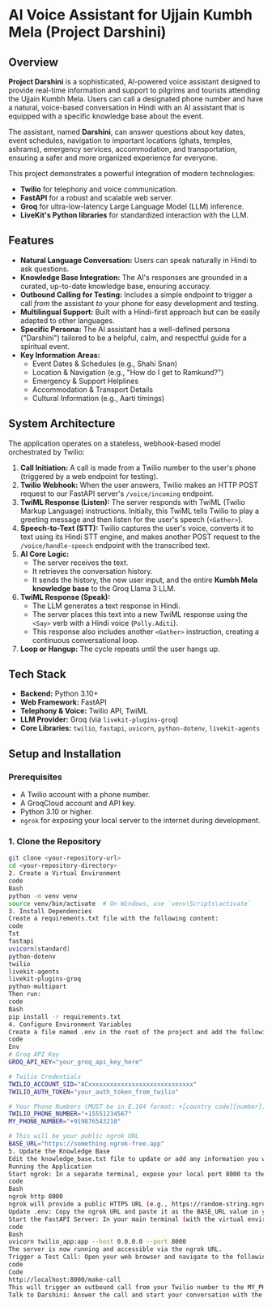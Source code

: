 # AI Voice Assistant for Ujjain Kumbh Mela (Project Darshini)

## Overview

**Project Darshini** is a sophisticated, AI-powered voice assistant designed to provide real-time information and support to pilgrims and tourists attending the Ujjain Kumbh Mela. Users can call a designated phone number and have a natural, voice-based conversation in Hindi with an AI assistant that is equipped with a specific knowledge base about the event.

The assistant, named **Darshini**, can answer questions about key dates, event schedules, navigation to important locations (ghats, temples, ashrams), emergency services, accommodation, and transportation, ensuring a safer and more organized experience for everyone.

This project demonstrates a powerful integration of modern technologies:
- **Twilio** for telephony and voice communication.
- **FastAPI** for a robust and scalable web server.
- **Groq** for ultra-low-latency Large Language Model (LLM) inference.
- **LiveKit's Python libraries** for standardized interaction with the LLM.

## Features

- **Natural Language Conversation:** Users can speak naturally in Hindi to ask questions.
- **Knowledge Base Integration:** The AI's responses are grounded in a curated, up-to-date knowledge base, ensuring accuracy.
- **Outbound Calling for Testing:** Includes a simple endpoint to trigger a call *from* the assistant *to* your phone for easy development and testing.
- **Multilingual Support:** Built with a Hindi-first approach but can be easily adapted to other languages.
- **Specific Persona:** The AI assistant has a well-defined persona ("Darshini") tailored to be a helpful, calm, and respectful guide for a spiritual event.
- **Key Information Areas:**
    - Event Dates & Schedules (e.g., Shahi Snan)
    - Location & Navigation (e.g., "How do I get to Ramkund?")
    - Emergency & Support Helplines
    - Accommodation & Transport Details
    - Cultural Information (e.g., Aarti timings)

## System Architecture

The application operates on a stateless, webhook-based model orchestrated by Twilio:

1.  **Call Initiation:** A call is made from a Twilio number to the user's phone (triggered by a web endpoint for testing).
2.  **Twilio Webhook:** When the user answers, Twilio makes an HTTP POST request to our FastAPI server's `/voice/incoming` endpoint.
3.  **TwiML Response (Listen):** The server responds with TwiML (Twilio Markup Language) instructions. Initially, this TwiML tells Twilio to play a greeting message and then listen for the user's speech (`<Gather>`).
4.  **Speech-to-Text (STT):** Twilio captures the user's voice, converts it to text using its Hindi STT engine, and makes another POST request to the `/voice/handle-speech` endpoint with the transcribed text.
5.  **AI Core Logic:**
    - The server receives the text.
    - It retrieves the conversation history.
    - It sends the history, the new user input, and the entire **Kumbh Mela knowledge base** to the Groq Llama 3 LLM.
6.  **TwiML Response (Speak):**
    - The LLM generates a text response in Hindi.
    - The server places this text into a new TwiML response using the `<Say>` verb with a Hindi voice (`Polly.Aditi`).
    - This response also includes another `<Gather>` instruction, creating a continuous conversational loop.
7.  **Loop or Hangup:** The cycle repeats until the user hangs up.

## Tech Stack

- **Backend:** Python 3.10+
- **Web Framework:** FastAPI
- **Telephony & Voice:** Twilio API, TwiML
- **LLM Provider:** Groq (via `livekit-plugins-groq`)
- **Core Libraries:** `twilio`, `fastapi`, `uvicorn`, `python-dotenv`, `livekit-agents`

## Setup and Installation

### Prerequisites

- A Twilio account with a phone number.
- A GroqCloud account and API key.
- Python 3.10 or higher.
- `ngrok` for exposing your local server to the internet during development.

### 1. Clone the Repository

```bash
git clone <your-repository-url>
cd <your-repository-directory>
2. Create a Virtual Environment
code
Bash
python -m venv venv
source venv/bin/activate  # On Windows, use `venv\Scripts\activate`
3. Install Dependencies
Create a requirements.txt file with the following content:
code
Txt
fastapi
uvicorn[standard]
python-dotenv
twilio
livekit-agents
livekit-plugins-groq
python-multipart
Then run:
code
Bash
pip install -r requirements.txt
4. Configure Environment Variables
Create a file named .env in the root of the project and add the following credentials:
code
Env
# Groq API Key
GROQ_API_KEY="your_groq_api_key_here"

# Twilio Credentials
TWILIO_ACCOUNT_SID="ACxxxxxxxxxxxxxxxxxxxxxxxxxxxxx"
TWILIO_AUTH_TOKEN="your_auth_token_from_twilio"

# Your Phone Numbers (MUST be in E.164 format: +[country code][number])
TWILIO_PHONE_NUMBER="+15551234567"
MY_PHONE_NUMBER="+919876543210"

# This will be your public ngrok URL
BASE_URL="https://something.ngrok-free.app"
5. Update the Knowledge Base
Edit the knowledge_base.txt file to update or add any information you want the AI assistant to know. The system will automatically load this file on startup.
Running the Application
Start ngrok: In a separate terminal, expose your local port 8000 to the internet.
code
Bash
ngrok http 8000
ngrok will provide a public HTTPS URL (e.g., https://random-string.ngrok-free.app).
Update .env: Copy the ngrok URL and paste it as the BASE_URL value in your .env file. Save the file.
Start the FastAPI Server: In your main terminal (with the virtual environment activated), run the application.
code
Bash
uvicorn twilio_app:app --host 0.0.0.0 --port 8000
The server is now running and accessible via the ngrok URL.
Trigger a Test Call: Open your web browser and navigate to the following URL:
code
Code
http://localhost:8000/make-call
This will trigger an outbound call from your Twilio number to the MY_PHONE_NUMBER you configured.
Talk to Darshini: Answer the call and start your conversation with the AI assistant in Hindi!